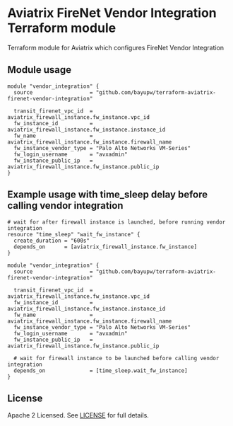 # Aviatrix FireNet Vendor Integration Terraform module

Terraform module for Aviatrix which configures FireNet Vendor Integration

## Module usage

```hcl
module "vendor_integration" {
  source                  = "github.com/bayupw/terraform-aviatrix-firenet-vendor-integration"

  transit_firenet_vpc_id  = aviatrix_firewall_instance.fw_instance.vpc_id
  fw_instance_id          = aviatrix_firewall_instance.fw_instance.instance_id
  fw_name                 = aviatrix_firewall_instance.fw_instance.firewall_name
  fw_instance_vendor_type = "Palo Alto Networks VM-Series"
  fw_login_username       = "avxadmin"
  fw_instance_public_ip   = aviatrix_firewall_instance.fw_instance.public_ip
}
```

## Example usage with time_sleep delay before calling vendor integration

```hcl
# wait for after firewall instance is launched, before running vendor integration
resource "time_sleep" "wait_fw_instance" {
  create_duration = "600s"
  depends_on      = [aviatrix_firewall_instance.fw_instance]
}

module "vendor_integration" {
  source                  = "github.com/bayupw/terraform-aviatrix-firenet-vendor-integration"

  transit_firenet_vpc_id  = aviatrix_firewall_instance.fw_instance.vpc_id
  fw_instance_id          = aviatrix_firewall_instance.fw_instance.instance_id
  fw_name                 = aviatrix_firewall_instance.fw_instance.firewall_name
  fw_instance_vendor_type = "Palo Alto Networks VM-Series"
  fw_login_username       = "avxadmin"
  fw_instance_public_ip   = aviatrix_firewall_instance.fw_instance.public_ip

  # wait for firewall instance to be launched before calling vendor integration
  depends_on              = [time_sleep.wait_fw_instance]
}
```

## License

Apache 2 Licensed. See [LICENSE](https://github.com/terraform-aviatrix-firenet-vendor-integration/tree/master/LICENSE) for full details.
